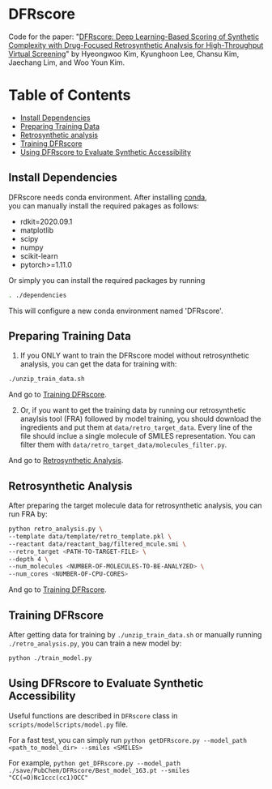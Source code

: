 # DFRscore
Code for the paper: "[DFRscore: Deep Learning-Based Scoring of Synthetic Complexity with Drug-Focused Retrosynthetic Analysis for High-Throughput Virtual Screening](https://doi.org/10.1021/acs.jcim.3c01134)" by Hyeongwoo Kim, Kyunghoon Lee, Chansu Kim, Jaechang Lim, and Woo Youn Kim.

# Table of Contents
- [Install Dependencies](#install-dependencies)
- [Preparing Training Data](#preparing-training-data)
- [Retrosynthetic analysis](#retrosynthetic-analysis)
- [Training DFRscore](#training-dfrscore)
- [Using DFRscore to Evaluate Synthetic Accessibility](#using-dfrscore-to-evaluate-synthetic-accessibility)

## Install Dependencies
DFRscore needs conda environment. After installing [conda](https://www.anaconda.com/),   
you can manually install the required pakages as follows:
- rdkit=2020.09.1
- matplotlib
- scipy
- numpy
- scikit-learn
- pytorch>=1.11.0

Or simply you can install the required packages by running
```bash
. ./dependencies
```
This will configure a new conda environment named 'DFRscore'.

## Preparing Training Data
1. If you ONLY want to train the DFRscore model without retrosynthetic analysis, you can get the data for training with:   
```bash
./unzip_train_data.sh
```
And go to [Training DFRscore](#training-dfrscore).

2. Or, if you want to get the training data by running our retrosynthetic anaylsis tool (FRA) followed by model training, you should download the ingredients and put them
at ```data/retro_target_data```. Every line of the file should inclue a single molecule of SMILES representation. You can filter them with ```data/retro_target_data/molecules_filter.py```.

And go to [Retrosynthetic Analysis](#retrosynthetic-analysis).

## Retrosynthetic Analysis
After preparing the target molecule data for retrosynthetic analysis, you can run FRA by:
```bash
python retro_analysis.py \
--template data/template/retro_template.pkl \
--reactant data/reactant_bag/filtered_mcule.smi \
--retro_target <PATH-TO-TARGET-FILE> \
--depth 4 \
--num_molecules <NUMBER-OF-MOLECULES-TO-BE-ANALYZED> \
--num_cores <NUMBER-OF-CPU-CORES>
```
And go to [Training DFRscore](#training-dfrscore).

## Training DFRscore
After getting data for training by ```./unzip_train_data.sh``` or manually running ```./retro_analysis.py```, you can train a new model by:
```bash
python ./train_model.py
```

## Using DFRscore to Evaluate Synthetic Accessibility
Useful functions are described in ```DFRscore``` class in ```scripts/modelScripts/model.py``` file.

For a fast test, you can simply run ```python getDFRscore.py --model_path <path_to_model_dir> --smiles <SMILES>```

For example, ```python get_DFRscore.py --model_path ./save/PubChem/DFRscore/Best_model_163.pt --smiles "CC(=O)Nc1ccc(cc1)OCC"```
